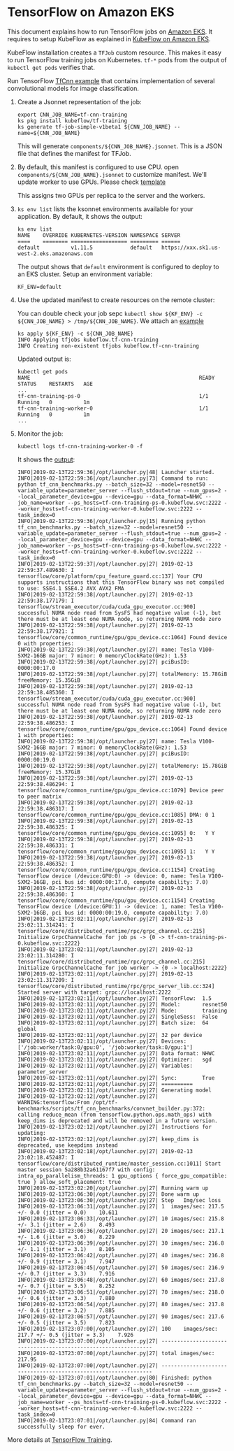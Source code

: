 # TensorFlow on Amazon EKS

This document explains how to run TensorFlow jobs on [Amazon EKS](https://aws.amazon.com/eks/). It requires to setup KubeFlow as explained in [KubeFlow on Amazon EKS](kubeflow.md).

KubeFlow installation creates a `TFJob` custom resource. This makes it easy to run TensorFlow training jobs on Kubernetes. `tf-*` pods from the output of `kubectl get pods` verifies that.

Run TensorFlow [TfCnn example](https://github.com/tensorflow/benchmarks/tree/master/scripts/tf_cnn_benchmarks) that contains implementation of several convolutional models for image classification.

1. Create a Jsonnet representation of the job:

   ```
   export CNN_JOB_NAME=tf-cnn-training
   ks pkg install kubeflow/tf-training
   ks generate tf-job-simple-v1beta1 ${CNN_JOB_NAME} --name=${CNN_JOB_NAME}
   ```

   This will generate `components/${CNN_JOB_NAME}.jsonnet`. This is a JSON file that defines the manifest for TFJob.

2. By default, this manifest is configured to use CPU. open `components/${CNN_JOB_NAME}.jsonnet` to customize manifest. We'll update worker to use GPUs. Please check [template]()

   This assigns two GPUs per replica to the server and the workers.

3. `ks env list` lists the ksonnet environments available for your application. By default, it shows the output:

   ```
   ks env list
   NAME    OVERRIDE KUBERNETES-VERSION NAMESPACE SERVER
   ====    ======== ================== ========= ======
   default          v1.11.5            default   https://xxx.sk1.us-west-2.eks.amazonaws.com
   ```

   The output shows that `default` environment is configured to deploy to an EKS cluster. Setup an environment variable:

   ```
   KF_ENV=default
   ```

4. Use the updated manifest to create resources on the remote cluster:

   You can double check your job sepc `kubectl show ${KF_ENV} -c ${CNN_JOB_NAME} > /tmp/${CNN_JOB_NAME}`. We attach an [example](training/tfjob/tf_cnn_training.yaml)

   ```
   ks apply ${KF_ENV} -c ${CNN_JOB_NAME}
   INFO Applying tfjobs kubeflow.tf-cnn-training
   INFO Creating non-existent tfjobs kubeflow.tf-cnn-training
   ```

   Updated output is:

   ```
   kubectl get pods
   NAME                                                      READY   STATUS    RESTARTS   AGE
   ...
   tf-cnn-training-ps-0                                      1/1     Running   0          1m
   tf-cnn-training-worker-0                                  1/1     Running   0          1m
   ...
   ```

5. Monitor the job:

   ```
   kubectl logs tf-cnn-training-worker-0 -f
   ```

   It shows the [output](logs/tf-cnn-training-worker-0.log):

   ```
   INFO|2019-02-13T22:59:36|/opt/launcher.py|48| Launcher started.
   INFO|2019-02-13T22:59:36|/opt/launcher.py|73| Command to run: python tf_cnn_benchmarks.py --batch_size=32 --model=resnet50 --variable_update=parameter_server --flush_stdout=true --num_gpus=2 --local_parameter_device=gpu --device=gpu --data_format=NHWC --job_name=worker --ps_hosts=tf-cnn-training-ps-0.kubeflow.svc:2222 --worker_hosts=tf-cnn-training-worker-0.kubeflow.svc:2222 --task_index=0
   INFO|2019-02-13T22:59:36|/opt/launcher.py|15| Running python tf_cnn_benchmarks.py --batch_size=32 --model=resnet50 --variable_update=parameter_server --flush_stdout=true --num_gpus=2 --local_parameter_device=gpu --device=gpu --data_format=NHWC --job_name=worker --ps_hosts=tf-cnn-training-ps-0.kubeflow.svc:2222 --worker_hosts=tf-cnn-training-worker-0.kubeflow.svc:2222 --task_index=0
   INFO|2019-02-13T22:59:37|/opt/launcher.py|27| 2019-02-13 22:59:37.489630: I tensorflow/core/platform/cpu_feature_guard.cc:137] Your CPU supports instructions that this TensorFlow binary was not compiled to use: SSE4.1 SSE4.2 AVX AVX2 FMA
   INFO|2019-02-13T22:59:38|/opt/launcher.py|27| 2019-02-13 22:59:38.177179: I tensorflow/stream_executor/cuda/cuda_gpu_executor.cc:900] successful NUMA node read from SysFS had negative value (-1), but there must be at least one NUMA node, so returning NUMA node zero
   INFO|2019-02-13T22:59:38|/opt/launcher.py|27| 2019-02-13 22:59:38.177921: I tensorflow/core/common_runtime/gpu/gpu_device.cc:1064] Found device 0 with properties:
   INFO|2019-02-13T22:59:38|/opt/launcher.py|27| name: Tesla V100-SXM2-16GB major: 7 minor: 0 memoryClockRate(GHz): 1.53
   INFO|2019-02-13T22:59:38|/opt/launcher.py|27| pciBusID: 0000:00:17.0
   INFO|2019-02-13T22:59:38|/opt/launcher.py|27| totalMemory: 15.78GiB freeMemory: 15.35GiB
   INFO|2019-02-13T22:59:38|/opt/launcher.py|27| 2019-02-13 22:59:38.485360: I tensorflow/stream_executor/cuda/cuda_gpu_executor.cc:900] successful NUMA node read from SysFS had negative value (-1), but there must be at least one NUMA node, so returning NUMA node zero
   INFO|2019-02-13T22:59:38|/opt/launcher.py|27| 2019-02-13 22:59:38.486253: I tensorflow/core/common_runtime/gpu/gpu_device.cc:1064] Found device 1 with properties:
   INFO|2019-02-13T22:59:38|/opt/launcher.py|27| name: Tesla V100-SXM2-16GB major: 7 minor: 0 memoryClockRate(GHz): 1.53
   INFO|2019-02-13T22:59:38|/opt/launcher.py|27| pciBusID: 0000:00:19.0
   INFO|2019-02-13T22:59:38|/opt/launcher.py|27| totalMemory: 15.78GiB freeMemory: 15.37GiB
   INFO|2019-02-13T22:59:38|/opt/launcher.py|27| 2019-02-13 22:59:38.486294: I tensorflow/core/common_runtime/gpu/gpu_device.cc:1079] Device peer to peer matrix
   INFO|2019-02-13T22:59:38|/opt/launcher.py|27| 2019-02-13 22:59:38.486317: I tensorflow/core/common_runtime/gpu/gpu_device.cc:1085] DMA: 0 1
   INFO|2019-02-13T22:59:38|/opt/launcher.py|27| 2019-02-13 22:59:38.486325: I tensorflow/core/common_runtime/gpu/gpu_device.cc:1095] 0:   Y Y
   INFO|2019-02-13T22:59:38|/opt/launcher.py|27| 2019-02-13 22:59:38.486331: I tensorflow/core/common_runtime/gpu/gpu_device.cc:1095] 1:   Y Y
   INFO|2019-02-13T22:59:38|/opt/launcher.py|27| 2019-02-13 22:59:38.486352: I tensorflow/core/common_runtime/gpu/gpu_device.cc:1154] Creating TensorFlow device (/device:GPU:0) -> (device: 0, name: Tesla V100-SXM2-16GB, pci bus id: 0000:00:17.0, compute capability: 7.0)
   INFO|2019-02-13T22:59:38|/opt/launcher.py|27| 2019-02-13 22:59:38.486360: I tensorflow/core/common_runtime/gpu/gpu_device.cc:1154] Creating TensorFlow device (/device:GPU:1) -> (device: 1, name: Tesla V100-SXM2-16GB, pci bus id: 0000:00:19.0, compute capability: 7.0)
   INFO|2019-02-13T23:02:11|/opt/launcher.py|27| 2019-02-13 23:02:11.314241: I tensorflow/core/distributed_runtime/rpc/grpc_channel.cc:215] Initialize GrpcChannelCache for job ps -> {0 -> tf-cnn-training-ps-0.kubeflow.svc:2222}
   INFO|2019-02-13T23:02:11|/opt/launcher.py|27| 2019-02-13 23:02:11.314280: I tensorflow/core/distributed_runtime/rpc/grpc_channel.cc:215] Initialize GrpcChannelCache for job worker -> {0 -> localhost:2222}
   INFO|2019-02-13T23:02:11|/opt/launcher.py|27| 2019-02-13 23:02:11.317209: I tensorflow/core/distributed_runtime/rpc/grpc_server_lib.cc:324] Started server with target: grpc://localhost:2222
   INFO|2019-02-13T23:02:11|/opt/launcher.py|27| TensorFlow:  1.5
   INFO|2019-02-13T23:02:11|/opt/launcher.py|27| Model:       resnet50
   INFO|2019-02-13T23:02:11|/opt/launcher.py|27| Mode:        training
   INFO|2019-02-13T23:02:11|/opt/launcher.py|27| SingleSess:  False
   INFO|2019-02-13T23:02:11|/opt/launcher.py|27| Batch size:  64 global
   INFO|2019-02-13T23:02:11|/opt/launcher.py|27| 32 per device
   INFO|2019-02-13T23:02:11|/opt/launcher.py|27| Devices:     ['/job:worker/task:0/gpu:0', '/job:worker/task:0/gpu:1']
   INFO|2019-02-13T23:02:11|/opt/launcher.py|27| Data format: NHWC
   INFO|2019-02-13T23:02:11|/opt/launcher.py|27| Optimizer:   sgd
   INFO|2019-02-13T23:02:11|/opt/launcher.py|27| Variables:   parameter_server
   INFO|2019-02-13T23:02:11|/opt/launcher.py|27| Sync:        True
   INFO|2019-02-13T23:02:11|/opt/launcher.py|27| ==========
   INFO|2019-02-13T23:02:11|/opt/launcher.py|27| Generating model
   INFO|2019-02-13T23:02:12|/opt/launcher.py|27| WARNING:tensorflow:From /opt/tf-benchmarks/scripts/tf_cnn_benchmarks/convnet_builder.py:372: calling reduce_mean (from tensorflow.python.ops.math_ops) with keep_dims is deprecated and will be removed in a future version.
   INFO|2019-02-13T23:02:12|/opt/launcher.py|27| Instructions for updating:
   INFO|2019-02-13T23:02:12|/opt/launcher.py|27| keep_dims is deprecated, use keepdims instead
   INFO|2019-02-13T23:02:18|/opt/launcher.py|27| 2019-02-13 23:02:18.452487: I tensorflow/core/distributed_runtime/master_session.cc:1011] Start master session 5a288b32a61167f7 with config: intra_op_parallelism_threads: 1 gpu_options { force_gpu_compatible: true } allow_soft_placement: true
   INFO|2019-02-13T23:02:20|/opt/launcher.py|27| Running warm up
   INFO|2019-02-13T23:06:30|/opt/launcher.py|27| Done warm up
   INFO|2019-02-13T23:06:30|/opt/launcher.py|27| Step	Img/sec	loss
   INFO|2019-02-13T23:06:31|/opt/launcher.py|27| 1	images/sec: 217.5 +/- 0.0 (jitter = 0.0)	10.611
   INFO|2019-02-13T23:06:33|/opt/launcher.py|27| 10	images/sec: 215.8 +/- 3.1 (jitter = 2.6)	8.493
   INFO|2019-02-13T23:06:36|/opt/launcher.py|27| 20	images/sec: 217.1 +/- 1.6 (jitter = 3.0)	8.229
   INFO|2019-02-13T23:06:39|/opt/launcher.py|27| 30	images/sec: 216.8 +/- 1.1 (jitter = 3.1)	8.105
   INFO|2019-02-13T23:06:42|/opt/launcher.py|27| 40	images/sec: 216.8 +/- 0.9 (jitter = 3.1)	7.947
   INFO|2019-02-13T23:06:45|/opt/launcher.py|27| 50	images/sec: 216.9 +/- 0.7 (jitter = 3.3)	7.916
   INFO|2019-02-13T23:06:48|/opt/launcher.py|27| 60	images/sec: 217.8 +/- 0.7 (jitter = 3.5)	8.252
   INFO|2019-02-13T23:06:51|/opt/launcher.py|27| 70	images/sec: 218.0 +/- 0.6 (jitter = 3.3)	7.880
   INFO|2019-02-13T23:06:54|/opt/launcher.py|27| 80	images/sec: 217.8 +/- 0.6 (jitter = 3.2)	7.885
   INFO|2019-02-13T23:06:57|/opt/launcher.py|27| 90	images/sec: 217.6 +/- 0.5 (jitter = 3.5)	7.823
   INFO|2019-02-13T23:07:00|/opt/launcher.py|27| 100	images/sec: 217.7 +/- 0.5 (jitter = 3.3)	7.926
   INFO|2019-02-13T23:07:00|/opt/launcher.py|27| ----------------------------------------------------------------
   INFO|2019-02-13T23:07:00|/opt/launcher.py|27| total images/sec: 217.95
   INFO|2019-02-13T23:07:00|/opt/launcher.py|27| ----------------------------------------------------------------
   INFO|2019-02-13T23:07:01|/opt/launcher.py|80| Finished: python tf_cnn_benchmarks.py --batch_size=32 --model=resnet50 --variable_update=parameter_server --flush_stdout=true --num_gpus=2 --local_parameter_device=gpu --device=gpu --data_format=NHWC --job_name=worker --ps_hosts=tf-cnn-training-ps-0.kubeflow.svc:2222 --worker_hosts=tf-cnn-training-worker-0.kubeflow.svc:2222 --task_index=0
   INFO|2019-02-13T23:07:01|/opt/launcher.py|84| Command ran successfully sleep for ever.
   ```

More details at [TensorFlow Training](https://www.kubeflow.org/docs/guides/components/tftraining/).
